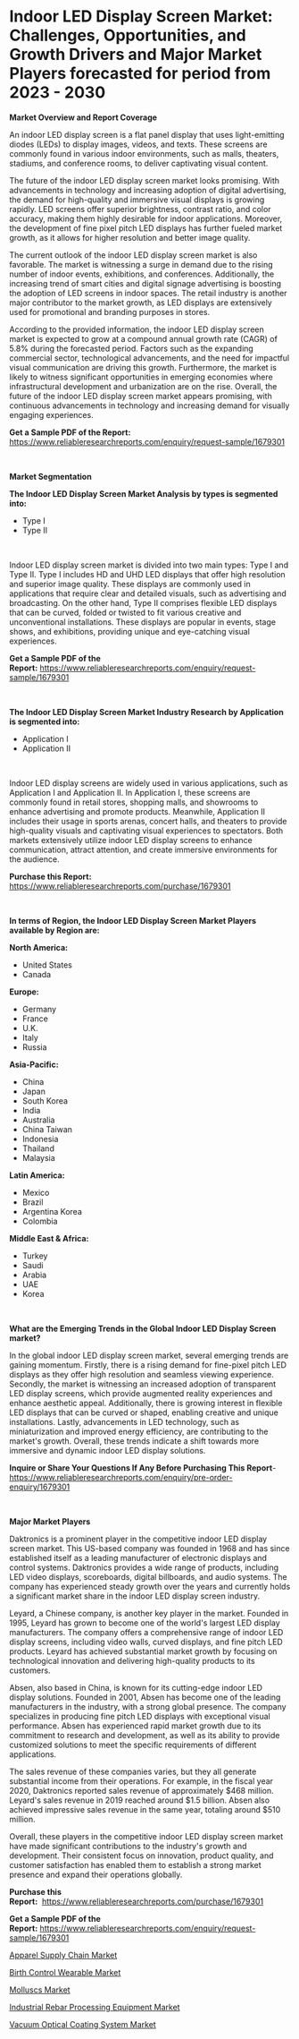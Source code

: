 <p><h1>Indoor LED Display Screen Market: Challenges, Opportunities, and Growth Drivers and Major Market Players forecasted for period from 2023 - 2030</h1></p><p><strong>Market Overview and Report Coverage</strong></p>
<p><p>An indoor LED display screen is a flat panel display that uses light-emitting diodes (LEDs) to display images, videos, and texts. These screens are commonly found in various indoor environments, such as malls, theaters, stadiums, and conference rooms, to deliver captivating visual content.</p><p>The future of the indoor LED display screen market looks promising. With advancements in technology and increasing adoption of digital advertising, the demand for high-quality and immersive visual displays is growing rapidly. LED screens offer superior brightness, contrast ratio, and color accuracy, making them highly desirable for indoor applications. Moreover, the development of fine pixel pitch LED displays has further fueled market growth, as it allows for higher resolution and better image quality.</p><p>The current outlook of the indoor LED display screen market is also favorable. The market is witnessing a surge in demand due to the rising number of indoor events, exhibitions, and conferences. Additionally, the increasing trend of smart cities and digital signage advertising is boosting the adoption of LED screens in indoor spaces. The retail industry is another major contributor to the market growth, as LED displays are extensively used for promotional and branding purposes in stores.</p><p>According to the provided information, the indoor LED display screen market is expected to grow at a compound annual growth rate (CAGR) of 5.8% during the forecasted period. Factors such as the expanding commercial sector, technological advancements, and the need for impactful visual communication are driving this growth. Furthermore, the market is likely to witness significant opportunities in emerging economies where infrastructural development and urbanization are on the rise. Overall, the future of the indoor LED display screen market appears promising, with continuous advancements in technology and increasing demand for visually engaging experiences.</p></p>
<p><strong>Get a Sample PDF of the Report:</strong> <a href="https://www.reliableresearchreports.com/enquiry/request-sample/1679301">https://www.reliableresearchreports.com/enquiry/request-sample/1679301</a></p>
<p>&nbsp;</p>
<p><strong>Market Segmentation</strong></p>
<p><strong>The Indoor LED Display Screen Market Analysis by types is segmented into:</strong></p>
<p><ul><li>Type I</li><li>Type II</li></ul></p>
<p>&nbsp;</p>
<p><p>Indoor LED display screen market is divided into two main types: Type I and Type II. Type I includes HD and UHD LED displays that offer high resolution and superior image quality. These displays are commonly used in applications that require clear and detailed visuals, such as advertising and broadcasting. On the other hand, Type II comprises flexible LED displays that can be curved, folded or twisted to fit various creative and unconventional installations. These displays are popular in events, stage shows, and exhibitions, providing unique and eye-catching visual experiences.</p></p>
<p><strong>Get a Sample PDF of the Report:</strong>&nbsp;<a href="https://www.reliableresearchreports.com/enquiry/request-sample/1679301">https://www.reliableresearchreports.com/enquiry/request-sample/1679301</a></p>
<p>&nbsp;</p>
<p><strong>The Indoor LED Display Screen Market Industry Research by Application is segmented into:</strong></p>
<p><ul><li>Application I</li><li>Application II</li></ul></p>
<p>&nbsp;</p>
<p><p>Indoor LED display screens are widely used in various applications, such as Application I and Application II. In Application I, these screens are commonly found in retail stores, shopping malls, and showrooms to enhance advertising and promote products. Meanwhile, Application II includes their usage in sports arenas, concert halls, and theaters to provide high-quality visuals and captivating visual experiences to spectators. Both markets extensively utilize indoor LED display screens to enhance communication, attract attention, and create immersive environments for the audience.</p></p>
<p><strong>Purchase this Report:</strong>&nbsp; <a href="https://www.reliableresearchreports.com/purchase/1679301">https://www.reliableresearchreports.com/purchase/1679301</a></p>
<p>&nbsp;</p>
<p><strong>In terms of Region, the Indoor LED Display Screen Market Players available by Region are:</strong></p>
<p>
    <p> <strong> North America: </strong>
        <ul>
            <li>United States</li>
            <li>Canada</li>
        </ul>
        </p> 
    <p> <strong> Europe: </strong>
        <ul>
            <li>Germany</li>
            <li>France</li>
            <li>U.K.</li>
            <li>Italy</li>
            <li>Russia</li>
        </ul>
        </p> 
    <p> <strong> Asia-Pacific: </strong>
        <ul>
            <li>China</li>
            <li>Japan</li>
            <li>South Korea</li>
            <li>India</li>
            <li>Australia</li>
            <li>China Taiwan</li>
            <li>Indonesia</li>
            <li>Thailand</li>
            <li>Malaysia</li>
        </ul>
        </p> 
    <p> <strong> Latin America: </strong>
        <ul>
            <li>Mexico</li>
            <li>Brazil</li>
            <li>Argentina Korea</li>
            <li>Colombia</li>
        </ul>
        </p> 
    <p> <strong> Middle East & Africa: </strong>
        <ul>
            <li>Turkey</li>
            <li>Saudi</li>
            <li>Arabia</li>
            <li>UAE</li>
            <li>Korea</li>
        </ul>
    </p>
    </p>
<p>&nbsp;</p>
<p><strong>What are the Emerging Trends in the Global Indoor LED Display Screen market?</strong></p>
<p><p>In the global indoor LED display screen market, several emerging trends are gaining momentum. Firstly, there is a rising demand for fine-pixel pitch LED displays as they offer high resolution and seamless viewing experience. Secondly, the market is witnessing an increased adoption of transparent LED display screens, which provide augmented reality experiences and enhance aesthetic appeal. Additionally, there is growing interest in flexible LED displays that can be curved or shaped, enabling creative and unique installations. Lastly, advancements in LED technology, such as miniaturization and improved energy efficiency, are contributing to the market's growth. Overall, these trends indicate a shift towards more immersive and dynamic indoor LED display solutions.</p></p>
<p><strong>Inquire or Share Your Questions If Any Before Purchasing This Report</strong>- <a href="https://www.reliableresearchreports.com/enquiry/pre-order-enquiry/1679301">https://www.reliableresearchreports.com/enquiry/pre-order-enquiry/1679301</a></p>
<p>&nbsp;</p>
<p><strong>Major Market Players</strong></p>
<p><p>Daktronics is a prominent player in the competitive indoor LED display screen market. This US-based company was founded in 1968 and has since established itself as a leading manufacturer of electronic displays and control systems. Daktronics provides a wide range of products, including LED video displays, scoreboards, digital billboards, and audio systems. The company has experienced steady growth over the years and currently holds a significant market share in the indoor LED display screen industry.</p><p>Leyard, a Chinese company, is another key player in the market. Founded in 1995, Leyard has grown to become one of the world's largest LED display manufacturers. The company offers a comprehensive range of indoor LED display screens, including video walls, curved displays, and fine pitch LED products. Leyard has achieved substantial market growth by focusing on technological innovation and delivering high-quality products to its customers.</p><p>Absen, also based in China, is known for its cutting-edge indoor LED display solutions. Founded in 2001, Absen has become one of the leading manufacturers in the industry, with a strong global presence. The company specializes in producing fine pitch LED displays with exceptional visual performance. Absen has experienced rapid market growth due to its commitment to research and development, as well as its ability to provide customized solutions to meet the specific requirements of different applications.</p><p>The sales revenue of these companies varies, but they all generate substantial income from their operations. For example, in the fiscal year 2020, Daktronics reported sales revenue of approximately $468 million. Leyard's sales revenue in 2019 reached around $1.5 billion. Absen also achieved impressive sales revenue in the same year, totaling around $510 million.</p><p>Overall, these players in the competitive indoor LED display screen market have made significant contributions to the industry's growth and development. Their consistent focus on innovation, product quality, and customer satisfaction has enabled them to establish a strong market presence and expand their operations globally.</p></p>
<p><strong>Purchase this Report:</strong>&nbsp;&nbsp;<a href="https://www.reliableresearchreports.com/purchase/1679301">https://www.reliableresearchreports.com/purchase/1679301</a></p>
<p></p>
<p><strong>Get a Sample PDF of the Report:</strong>&nbsp;<a href="https://www.reliableresearchreports.com/enquiry/request-sample/1679301">https://www.reliableresearchreports.com/enquiry/request-sample/1679301</a></p>
<p><p><a href="https://medium.com/@shiv151299/apparel-supply-chain-nbsp-market-focuses-on-market-share-size-and-projected-forecast-till-2030-0ab1ac32b6ce">Apparel Supply Chain Market</a></p><p><a href="https://www.linkedin.com/pulse/birth-control-wearable-market-size-2023-2030-global-industrial/">Birth Control Wearable Market</a></p><p><a href="https://medium.com/@ssantosh15121999/molluscs-market-size-growth-forecast-2023-2030-422fc6b737f9">Molluscs Market</a></p><p><a href="https://www.linkedin.com/pulse/industrial-rebar-processing-equipment-market/">Industrial Rebar Processing Equipment Market</a></p><p><a href="https://www.linkedin.com/pulse/vacuum-optical-coating-system-market-challenges-opportunities/">Vacuum Optical Coating System Market</a></p></p>